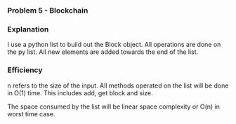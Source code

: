 ### Problem 5 - Blockchain

### Explanation

I use a python list to build out the Block object. All operations are done on the py list. All new elements are added towards the end of the list. 

### Efficiency
n refers to the size of the input.
All methods operated on the list will be done in O(1) time. This includes add, get block and size. 

The space consumed by the list will be linear space complexity or O(n) in worst time case.


